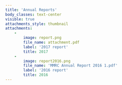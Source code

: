 ```yaml
---
title: 'Annual Reports'
body_classes: text-center
visible: true
attachments_style: thumbnail
attachments:
    -
        image: report.png
        file_name: attachment.pdf
        label: '2017 report'
        title: 2017
    -
        image: report2016.png
        file_name: 'MMRC Annual Report 2016 1.pdf'
        label: '2016 report'
        title: 2016
---
```


